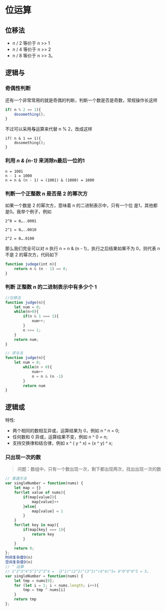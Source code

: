 # 位运算

## 位移法

- n / 2 等价于 n >> 1
- n / 4 等价于 n >> 2
- n / 8 等价于 n >> 3。

## 逻辑与

### 奇偶性判断

还有一个非常常用的就是奇偶的判断，判断一个数是否是奇数，常规操作长这样

```js
if( n % 2 == 1){
    dosomething();
}
```

不过可以采用**与**运算来代替 n % 2，改成这样

```text
if( n & 1 == 1){
    dosomething();
}
```

### 利用 *n & (n-1)* 来消除n最后一位的1

```text
n = 1001
n - 1 = 1000
n = n & (n - 1) = (1001) & (1000) = 1000
```

### 判断一个正整数 n 是否是 2 的幂次方

如果一个数是 2 的幂次方，意味着 n 的二进制表示中，只有一个位 是1，其他都是0。我举个例子，例如

```text
2^0 = 0…..0001

2^1 = 0…..0010

2^2 = 0….0100
```

那么我们完全可以对 n 执行 n = n & (n - 1)，执行之后结果如果不为 0，则代表 n 不是 2 的幂次方，代码如下

```JavaScript
function judege(int n){
    return n & (n - 1) == 0;
}
```

### 判断 正整数 n 的二进制表示中有多少个 1

```js
//位移法
function judge(n){
    let num = 0;
    while(n>0){
        if(n & 1 === 1){
            num++;
        }
        n >>= 1;
    }
    return num;
}

// 求与法
function judge(n){
    let num = 0;
        while(n > 0){
            num++
            n = n & (n -1)
        }
        return num
}
```

## 逻辑或

特性:

- 两个相同的数相互异或，运算结果为 0，例如 n ^ n = 0;
- 任何数和 0 异或，运算结果不变，例如 n ^ 0 = n;
- 支持交换律和结合律，例如 x ^ ( y ^ x) = (x ^ y) ^ x;

### 只出现一次的数

> 问题：数组中，只有一个数出现一次，剩下都出现两次，找出出现一次的数

```js
// 普通方法
var singleNumber = function(nums) {
    let map = {}
    for(let value of nums){
        if(map[value]){
            map[value]++
        }else{
            map[value] = 1
        }
    }
    for(let key in map){
        if(map[key] === 1){
            return key
        }
    }
    return 0;
};
时间复杂度O(n)
空间复杂度O(n)
// ^ 运算
// 1^2^3^4^5^1^2^3^4 = （1^1)^(2^2)^(3^3)^(4^4)^5= 0^0^0^0^5 = 5。
var singleNumber = function(nums) {
    let tmp = nums[0];
    for (let i = 1; i < nums.length; i++){
        tmp = tmp ^ nums[i]
    }
    return tmp
};


```

